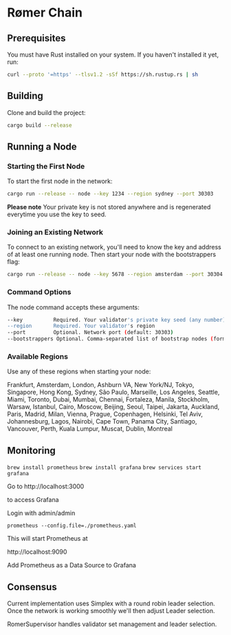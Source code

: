 # Rømer Chain

## Prerequisites

You must have Rust installed on your system. If you haven't installed it yet, run:

```bash
curl --proto '=https' --tlsv1.2 -sSf https://sh.rustup.rs | sh
```

## Building

Clone and build the project:

```bash
cargo build --release
```

## Running a Node

### Starting the First Node

To start the first node in the network:

```bash
cargo run --release -- node --key 1234 --region sydney --port 30303
```

**Please note** Your private key is not stored anywhere and is regenerated everytime you use the key to seed.

### Joining an Existing Network

To connect to an existing network, you'll need to know the key and address of at least one running node. Then start your node with the bootstrappers flag:

```bash
cargo run --release -- node --key 5678 --region amsterdam --port 30304 --bootstrappers 1234@127.0.0.1:30303
```

### Command Options

The node command accepts these arguments:

```bash
--key          Required. Your validator's private key seed (any number)
--region       Required. Your validator's region
--port         Optional. Network port (default: 30303)
--bootstrappers Optional. Comma-separated list of bootstrap nodes (format: key@ip:port)
```

### Available Regions

Use any of these regions when starting your node:

Frankfurt, Amsterdam, London, Ashburn VA, New York/NJ, Tokyo, Singapore, Hong Kong, Sydney, São Paulo, Marseille, Los Angeles, Seattle, Miami, Toronto, Dubai, Mumbai, Chennai, Fortaleza, Manila, Stockholm, Warsaw, Istanbul, Cairo, Moscow, Beijing, Seoul, Taipei, Jakarta, Auckland, Paris, Madrid, Milan, Vienna, Prague, Copenhagen, Helsinki, Tel Aviv, Johannesburg, Lagos, Nairobi, Cape Town, Panama City, Santiago, Vancouver, Perth, Kuala Lumpur, Muscat, Dublin, Montreal

## Monitoring
`brew install prometheus`
`brew install grafana`
`brew services start grafana`

Go to 
http://localhost:3000

to access Grafana

Login with admin/admin

`prometheus --config.file=./prometheus.yaml`

This will start Prometheus at

http://localhost:9090

Add Prometheus as a Data Source to Grafana

## Consensus
Current implementation uses Simplex with a round robin leader selection. Once the network is working smoothly we'll then adjust Leader selection.

RomerSupervisor handles validator set management and leader selection.